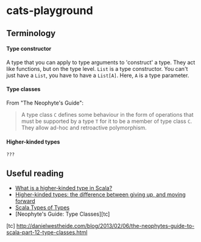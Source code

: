 # cats-playground

## Terminology

#### Type constructor

A type that you can apply to type arguments to 'construct' a type. They act like functions, but on the type level. `List` is a type constructor. You can't just have a `List`, you have to have a `List[A]`. Here, `A` is a type parameter.

#### Type classes

From "The Neophyte's Guide":

> A type class `C` defines some behaviour in the form of operations that must be supported by a type `T` for it to be a member of type class `C`. They allow ad-hoc and retroactive polymorphism.

#### Higher-kinded types

`???`

## Useful reading

* [What is a higher-kinded type in Scala?][hkt]
* [Higher-kinded types: the difference between giving up, and moving forward][hkt2]
* [Scala Types of Types][tot]
* [Neophyte's Guide: Type Classes][tc]

[hkt]: http://stackoverflow.com/questions/6246719/what-is-a-higher-kinded-type-in-scala
[hkt2]: http://typelevel.org/blog/2016/08/21/hkts-moving-forward.html
[tot]: http://ktoso.github.io/scala-types-of-types/
[tc] http://danielwestheide.com/blog/2013/02/06/the-neophytes-guide-to-scala-part-12-type-classes.html
